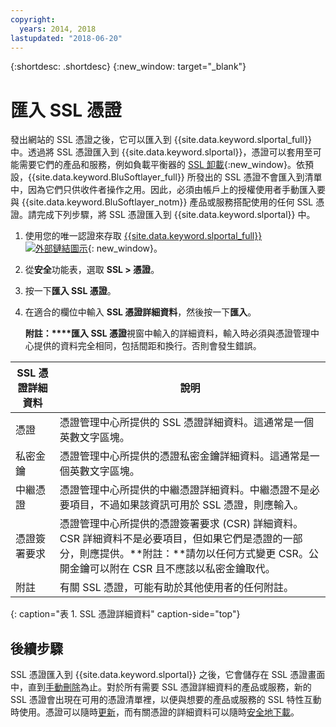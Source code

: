 ```yaml
---
copyright:
  years: 2014, 2018
lastupdated: "2018-06-20"
---
```


{:shortdesc: .shortdesc}
{:new_window: target="_blank"}

# 匯入 SSL 憑證

發出網站的 SSL 憑證之後，它可以匯入到 {{site.data.keyword.slportal_full}} 中。透過將 SSL 憑證匯入到 {{site.data.keyword.slportal}}，憑證可以套用至可能需要它們的產品和服務，例如負載平衡器的 [SSL 卸載](/docs/infrastructure/local-load-balancer/configure-ssl-offloading-load-balancer.html){:new_window}。依預設，{{site.data.keyword.BluSoftlayer_full}} 所發出的 SSL 憑證不會匯入到清單中，因為它們只供收件者操作之用。因此，必須由帳戶上的授權使用者手動匯入要與 {{site.data.keyword.BluSoftlayer_notm}} 產品或服務搭配使用的任何 SSL 憑證。請完成下列步驟，將 SSL 憑證匯入到 {{site.data.keyword.slportal}} 中。

1. 使用您的唯一認證來存取 [{{site.data.keyword.slportal_full}} ![外部鏈結圖示](../../icons/launch-glyph.svg "外部鏈結圖示")](https://control.softlayer.com/){: new_window}。
2. 從**安全**功能表，選取 **SSL > 憑證**。
3. 按一下**匯入 SSL 憑證**。
4. 在適合的欄位中輸入 **SSL 憑證詳細資料**，然後按一下**匯入**。

   **附註：****匯入 SSL 憑證**視窗中輸入的詳細資料，輸入時必須與憑證管理中心提供的資料完全相同，包括間距和換行。否則會發生錯誤。

|SSL 憑證詳細資料|說明|
| --------------------------- | ----------- |
|憑證|憑證管理中心所提供的 SSL 憑證詳細資料。這通常是一個英數文字區塊。|
|私密金鑰|憑證管理中心所提供的憑證私密金鑰詳細資料。這通常是一個英數文字區塊。|
|中繼憑證|憑證管理中心所提供的中繼憑證詳細資料。中繼憑證不是必要項目，不過如果該資訊可用於 SSL 憑證，則應輸入。|
|憑證簽署要求|憑證管理中心所提供的憑證簽署要求 (CSR) 詳細資料。CSR 詳細資料不是必要項目，但如果它們是憑證的一部分，則應提供。**附註：**請勿以任何方式變更 CSR。公開金鑰可以附在 CSR 且不應該以私密金鑰取代。|
|附註|有關 SSL 憑證，可能有助於其他使用者的任何附註。|
{: caption="表 1. SSL 憑證詳細資料" caption-side="top"}

## 後續步驟

SSL 憑證匯入到 {{site.data.keyword.slportal}} 之後，它會儲存在 SSL 憑證畫面中，直到[手動刪除](delete-ssl-certificate.html)為止。對於所有需要 SSL 憑證詳細資料的產品或服務，新的 SSL 憑證會出現在可用的憑證清單裡，以便與想要的產品或服務的 SSL 特性互動時使用。憑證可以隨時[更新](view-and-update-ssl-certificate.html)，而有關憑證的詳細資料可以隨時[安全地下載](download-ssl-certificate-details.html)。
